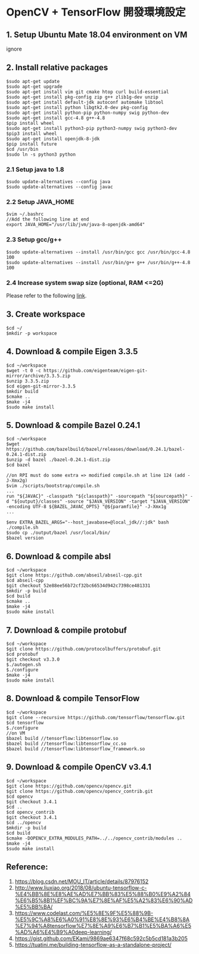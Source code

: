 # OpenCV + TensorFlow 開發環境設定

## 1. Setup Ubuntu Mate 18.04 environment on VM
ignore

## 2. Install relative packages
	$sudo apt-get update
	$sudo apt-get upgrade
	$sudo apt-get install vim git cmake htop curl build-essential
	$sudo apt-get install pkg-config zip g++ zlib1g-dev unzip 
	$sudo apt-get install default-jdk autoconf automake libtool
	$sudo apt-get install python libgtk2.0-dev pkg-config
	$sudo apt-get install python-pip python-numpy swig python-dev
	$sudo apt-get install gcc-4.8 g++-4.8
	$pip install wheel
	$sudo apt-get install python3-pip python3-numpy swig python3-dev
	$pip3 install wheel
	$sudo apt-get install openjdk-8-jdk
	$pip install future
	$cd /usr/bin
	$sudo ln -s python3 python
### 2.1 Setup java to 1.8
	$sudo update-alternatives --config java
	$sudo update-alternatives --config javac
### 2.2 Setup JAVA_HOME
	$vim ~/.bashrc 
	//Add the following line at end
   	export JAVA_HOME="/usr/lib/jvm/java-8-openjdk-amd64"
### 2.3 Setup gcc/g++
	$sudo update-alternatives --install /usr/bin/gcc gcc /usr/bin/gcc-4.8 100
	$sudo update-alternatives --install /usr/bin/g++ g++ /usr/bin/g++-4.8 100
	
### 2.4 Increase system swap size (optional, RAM <=2G)
Please refer to the following
[link](https://bogdancornianu.com/change-swap-size-in-ubuntu/).

## 3. Create workspace 
	$cd ~/
	$mkdir -p workspace

## 4. Download & compile Eigen 3.3.5
	$cd ~/workspace
	$wget -t 0 -c https://github.com/eigenteam/eigen-git-mirror/archive/3.3.5.zip
	$unzip 3.3.5.zip
	$cd eigen-git-mirror-3.3.5
	$mkdir build
	$cmake ..
	$make -j4
	$sudo make install

## 5. Download & compile Bazel 0.24.1
	$cd ~/workspace
	$wget https://github.com/bazelbuild/bazel/releases/download/0.24.1/bazel-0.24.1-dist.zip
	$unzip -d bazel ./bazel-0.24.1-dist.zip
	$cd bazel
	
	//on RPI must do some extra => modified compile.sh at line 124 (add -J-Xmx2g)
	$vim ./scripts/bootstrap/compile.sh
	...
	run "${JAVAC}" -classpath "${classpath}" -sourcepath "${sourcepath}" -d "${output}/classes" -source "$JAVA_VERSION" -target "$JAVA_VERSION" -encoding UTF-8 ${BAZEL_JAVAC_OPTS} "@${paramfile}" -J-Xmx1g
	...
	
	$env EXTRA_BAZEL_ARGS="--host_javabase=@local_jdk//:jdk" bash ./compile.sh
	$sudo cp ./output/bazel /usr/local/bin/
	$bazel version
	
## 6. Download & compile absl
	$cd ~/workspace
	$git clone https://github.com/abseil/abseil-cpp.git
	$cd abseil-cpp
	$git checkout 52e88ee56b72cf32bc66534d942c7398ce481331
	$mkdir -p build
	$cd build
	$cmake ..
	$make -j4
	$sudo make install

## 7. Download & compile protobuf
	$cd ~/workspace
	$git clone https://github.com/protocolbuffers/protobuf.git
	$cd protobuf
	$git checkout v3.3.0
	$./autogen.sh
	$./configure
	$make -j4
	$sudo make install
	
## 8. Download & compile TensorFlow
	$cd ~/workspace
	$git clone --recursive https://github.com/tensorflow/tensorflow.git
	$cd tensorflow
	$./configure
	//on VM
	$bazel build //tensorflow:libtensorflow.so
	$bazel build //tensorflow:libtensorflow_cc.so
	$bazel build //tensorflow:libtensorflow_framework.so
   
## 9. Download & compile OpenCV v3.4.1
	$cd ~/workspace
	$git clone https://github.com/opencv/opencv.git
	$git clone https://github.com/opencv/opencv_contrib.git
	$cd opencv
	$git checkout 3.4.1
	$cd ..
	$cd opencv_contrib
	$git checkout 3.4.1
	$cd ../opencv
	$mkdir -p build
	$cd build
	$cmake -DOPENCV_EXTRA_MODULES_PATH=../../opencv_contrib/modules ..
	$make -j4
	$sudo make install

## Reference:
1. https://blog.csdn.net/MOU_IT/article/details/87976152
2. http://www.liuxiao.org/2018/08/ubuntu-tensorflow-c-%E4%BB%8E%E8%AE%AD%E7%BB%83%E5%88%B0%E9%A2%84%E6%B5%8B1%EF%BC%9A%E7%8E%AF%E5%A2%83%E6%90%AD%E5%BB%BA/
3. https://www.codelast.com/%E5%8E%9F%E5%88%9B-%E5%9C%A8%E6%A0%91%E8%8E%93%E6%B4%BE%E4%B8%8A%E7%94%A8tensorflow%E7%8E%A9%E6%B7%B1%E5%BA%A6%E5%AD%A6%E4%B9%A0deep-learning/
4. https://gist.github.com/EKami/9869ae6347f68c592c5b5cd181a3b205
5. https://tuatini.me/building-tensorflow-as-a-standalone-project/
